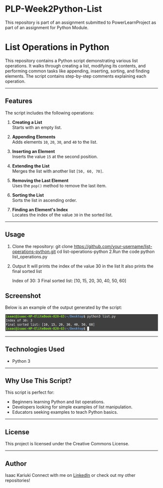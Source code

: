 # PLP-Week2Python-List
This repository is part of an assignment submitted to PowerLearnProject as part of an assignment for Python Module.

# List Operations in Python

This repository contains a Python script demonstrating various list operations. It walks through creating a list, modifying its contents, and performing common tasks like appending, inserting, sorting, and finding elements. The script contains step-by-step comments explaining each operation.

---

## Features

The script includes the following operations:

1. **Creating a List**  
   Starts with an empty list.

2. **Appending Elements**  
   Adds elements `10`, `20`, `30`, and `40` to the list.

3. **Inserting an Element**  
   Inserts the value `15` at the second position.

4. **Extending the List**  
   Merges the list with another list `[50, 60, 70]`.

5. **Removing the Last Element**  
   Uses the `pop()` method to remove the last item.

6. **Sorting the List**  
   Sorts the list in ascending order.

7. **Finding an Element's Index**  
   Locates the index of the value `30` in the sorted list.

---

## Usage

1. Clone the repository:
   git clone https://github.com/your-username/list-operations-python.git
   cd list-operations-python
2.Run the code
  python list_operations.py

3. Output
   It will prints the index of the value 30 in the list
   It also prints the final sorted list

   Index of 30: 3
  Final sorted list: [10, 15, 20, 30, 40, 50, 60]

## Screenshot

Below is an example of the output generated by the script:

![Screenshot of list operations output](list.png)

---

## Technologies Used

- Python 3

---

## Why Use This Script?

This script is perfect for:

- Beginners learning Python and list operations.
- Developers looking for simple examples of list manipulation.
- Educators seeking examples to teach Python basics.

---


## License

This project is licensed under the Creative Commons License.

---

## Author

Isaac Kariuki
Connect with me on [LinkedIn](https://linkedin.com/in/isaackariuki) or check out my other repositories!


   











   

